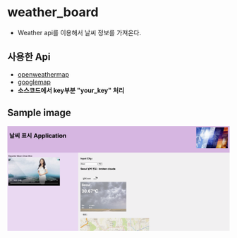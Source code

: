 # weather_board
- Weather api를 이용해서 날씨 정보를 가져온다.

## 사용한 Api
- [openweathermap](https://home.openweathermap.org/)
- [googlemap](https://cloud.google.com/maps-platform?hl=ko)
- **소스코드에서 key부분 "your_key" 처리**

## Sample image
![image](app_img.png)